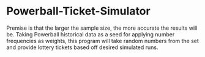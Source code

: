 # Powerball-Ticket-Simulator
Premise is that the larger the sample size, the more accurate the results will be. Taking Powerball historical data as a seed for applying number frequencies as weights, this program will take random numbers from the set and provide lottery tickets based off desired simulated runs. 
